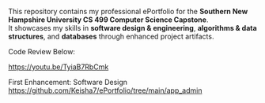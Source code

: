 This repository contains my professional ePortfolio for the **Southern New Hampshire University CS 499 Computer Science Capstone**.  
It showcases my skills in **software design & engineering**, **algorithms & data structures**, and **databases** through enhanced project artifacts.








Code Review Below:

https://youtu.be/TyiaB7RbCmk


First Enhancement: Software Design
https://github.com/Keisha7/ePortfolio/tree/main/app_admin
